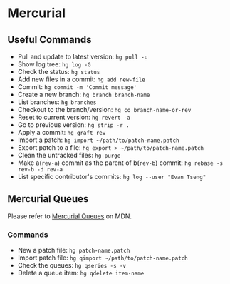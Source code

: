 # Mercurial

## Useful Commands
* Pull and update to latest version: `hg pull -u`
* Show log tree: `hg log -G`
* Check the status: `hg status`
* Add new files in a commit: `hg add new-file`
* Commit: `hg commit -m 'Commit message'`
* Create a new branch: `hg branch branch-name`
* List branches: `hg branches`
* Checkout to the branch/version: `hg co branch-name-or-rev`
* Reset to current version: `hg revert -a`
* Go to previous version: `hg strip -r .`
* Apply a commit: `hg graft rev`
* Import a patch: `hg import ~/path/to/patch-name.patch`
* Export patch to a file: `hg export > ~/path/to/patch-name.patch`
* Clean the untracked files: `hg purge`
* Make a(`rev-a`) commit as the parent of b(`rev-b`) commit: `hg rebase -s rev-b -d rev-a`
* List specific contributor's commits: `hg log --user "Evan Tseng"`

## Mercurial Queues

Please refer to [Mercurial Queues][mdn-mercurial-queues] on MDN.

### Commands
* New a patch file: `hg patch-name.patch`
* Import patch file: `hg qimport ~/path/to/patch-name.patch`
* Check the queues: `hg qseries -s -v`
* Delete a queue item: `hg qdelete item-name`

[mdn-mercurial-queues]: https://developer.mozilla.org/en-US/docs/Mozilla/Mercurial/Queues
